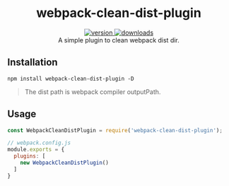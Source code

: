 
<h1 align="center">webpack-clean-dist-plugin</h1>

<div align="center">
  <a href="https://npmjs.org/package/webpack-clean-dist-plugin">
    <img src="https://img.shields.io/npm/v/webpack-clean-dist-plugin.svg" alt="version" />
  </a>
  <a href="https://npmjs.org/package/webpack-clean-dist-plugin">
    <img src="https://img.shields.io/npm/dm/webpack-clean-dist-plugin.svg" alt="downloads" />
  </a>
</div>

<div align="center">A simple plugin to clean webpack dist dir.</div>


## Installation

```
npm install webpack-clean-dist-plugin -D
```

> The dist path is webpack compiler outputPath.


## Usage

```js
const WebpackCleanDistPlugin = require('webpack-clean-dist-plugin');

// webpack.config.js
module.exports = {
  plugins: [
    new WebpackCleanDistPlugin()
  ]
}
```
